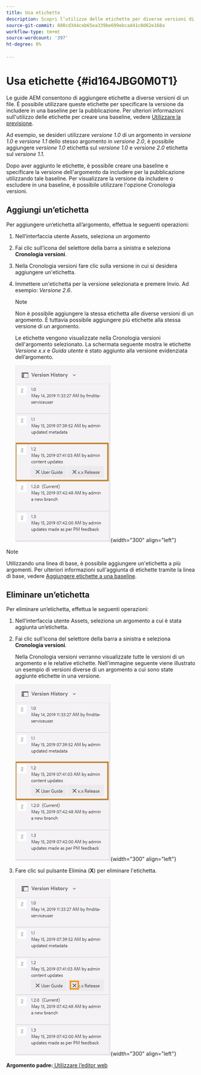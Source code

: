 ```yaml
---
title: Usa etichette
description: Scopri l’utilizzo delle etichette per diverse versioni di un file nelle guide AEM. Scopri come aggiungere o eliminare un’etichetta in una versione di un argomento.
source-git-commit: 880cd344ceb65ea339be699ebcad41c0d62e168a
workflow-type: tm+mt
source-wordcount: '397'
ht-degree: 0%

---
```


# Usa etichette {#id164JBG0M0T1}

Le guide AEM consentono di aggiungere etichette a diverse versioni di un file. È possibile utilizzare queste etichette per specificare la versione da includere in una baseline per la pubblicazione. Per ulteriori informazioni sull&#39;utilizzo delle etichette per creare una baseline, vedere [Utilizzare la previsione](generate-output-use-baseline-for-publishing.md#).

Ad esempio, se desideri utilizzare *versione 1.0* di un argomento in *versione 1.0* e *versione 1.1* dello stesso argomento in *versione 2.0*, è possibile aggiungere *versione 1.0* etichetta sul *versione 1.0* e *versione 2.0* etichetta sul *versione 1.1*.

Dopo aver aggiunto le etichette, è possibile creare una baseline e specificare la versione dell&#39;argomento da includere per la pubblicazione utilizzando tale baseline. Per visualizzare la versione da includere o escludere in una baseline, è possibile utilizzare l&#39;opzione Cronologia versioni.

## Aggiungi un’etichetta

Per aggiungere un’etichetta all’argomento, effettua le seguenti operazioni:

1. Nell’interfaccia utente Assets, seleziona un argomento
1. Fai clic sull’icona del selettore della barra a sinistra e seleziona **Cronologia versioni**.
1. Nella Cronologia versioni fare clic sulla versione in cui si desidera aggiungere un&#39;etichetta.

1. Immettere un&#39;etichetta per la versione selezionata e premere Invio. Ad esempio: *Versione 2.6*.

   >[!NOTE]
   >
   > Non è possibile aggiungere la stessa etichetta alle diverse versioni di un argomento. È tuttavia possibile aggiungere più etichette alla stessa versione di un argomento.

   Le etichette vengono visualizzate nella Cronologia versioni dell&#39;argomento selezionato. La schermata seguente mostra le etichette *Versione x.x* e *Guida utente* è stato aggiunto alla versione evidenziata dell’argomento.

   ![](images/labels.png){width="300" align="left"}

>[!NOTE]
>
> Utilizzando una linea di base, è possibile aggiungere un&#39;etichetta a più argomenti. Per ulteriori informazioni sull&#39;aggiunta di etichette tramite la linea di base, vedere [Aggiungere etichette a una baseline](generate-output-use-baseline-for-publishing.md#id184KD0T305Z).

## Eliminare un’etichetta

Per eliminare un’etichetta, effettua le seguenti operazioni:

1. Nell’interfaccia utente Assets, seleziona un argomento a cui è stata aggiunta un’etichetta.
1. Fai clic sull’icona del selettore della barra a sinistra e seleziona **Cronologia versioni**.

   Nella Cronologia versioni verranno visualizzate tutte le versioni di un argomento e le relative etichette. Nell&#39;immagine seguente viene illustrato un esempio di versioni diverse di un argomento a cui sono state aggiunte etichette in una versione.

   ![](images/labels.png){width="300" align="left"}

1. Fare clic sul pulsante Elimina \(**X**\) per eliminare l&#39;etichetta.

   ![](images/delete-labels.png){width="300" align="left"}


**Argomento padre:**[ Utilizzare l’editor web](web-editor.md)
